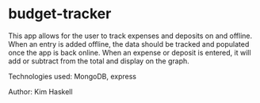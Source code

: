 # budget-tracker

This app allows for the user to track expenses and deposits on and offline. When an entry is added offline, the data should be tracked and populated once the app is back online. When an expense or deposit is entered, it will add or subtract from the total and display on the graph.

Technologies used: MongoDB, express

Author: Kim Haskell